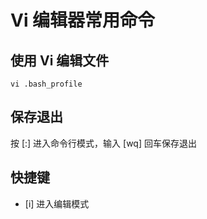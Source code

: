 # Vi 编辑器常用命令

## 使用 Vi 编辑文件

```
vi .bash_profile
```

## 保存退出

按 [:] 进入命令行模式，输入 [wq] 回车保存退出

## 快捷键

* [i] 进入编辑模式
